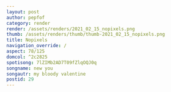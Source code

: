 ```yaml
---
layout: post
author: pepfof
category: render
render: /assets/renders/2021_02_15_nopixels.png
thumb: /assets/renders/thumb/thumb-2021_02_15_nopixels.png
title: Nopixels
navigation_override: /
aspect: 78/125
domcol: ^2c2825
spotisong: 7lZIMb2AD7T09fZlqOQJ0q
songname: new you
songautr: my bloody valentine
postid: 29
---
```


<!--USER BEGIN 1-->

<!--USER END 1-->

<!--more-->
<!--USER BEGIN 2-->

<!--USER END 2-->

